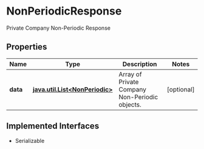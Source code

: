 

# NonPeriodicResponse

Private Company Non-Periodic Response

## Properties

Name | Type | Description | Notes
------------ | ------------- | ------------- | -------------
**data** | [**java.util.List&lt;NonPeriodic&gt;**](NonPeriodic.md) | Array of Private Company Non-Periodic objects. |  [optional]


## Implemented Interfaces

* Serializable


